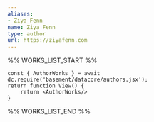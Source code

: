 ```yaml
---
aliases:
- Ziya Fenn
name: Ziya Fenn
type: author
url: https://ziyafenn.com
---
```



%% WORKS_LIST_START %%

```datacorejsx
const { AuthorWorks } = await dc.require('basement/datacore/authors.jsx');
return function View() {
    return <AuthorWorks/>
}
```
%% WORKS_LIST_END %%